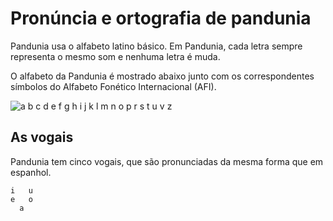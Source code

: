 # Pronúncia e ortografia de pandunia

Pandunia usa o alfabeto latino básico.
Em Pandunia, cada letra sempre representa o mesmo som e nenhuma letra é muda.

O alfabeto da Pandunia é mostrado abaixo junto com os correspondentes símbolos do Alfabeto Fonético Internacional (AFI).

![](http://www.pandunia.info/grafe/ABC.png "a b c d e f g h i j k l m n o p r s t u v z")

## As vogais

Pandunia tem cinco vogais, que são pronunciadas da mesma forma que em espanhol.

    i   u
    e   o
      a

